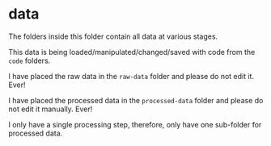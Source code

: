 # data

The folders inside this folder contain all data at various stages.

This data is being loaded/manipulated/changed/saved with code from the `code` folders.

I have placed the raw data in the `raw-data` folder and please do not edit it. Ever!

I have placed the processed data in the `processed-data` folder and please do not edit it manually. Ever!

I only have a single processing step, therefore, only have one sub-folder for processed data.
